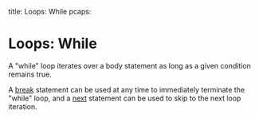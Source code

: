 title: Loops: While
pcaps:

Loops: While
================

A "while" loop iterates over a body statement as long as a given condition remains true.

A [break](https://docs.zeek.org/en/current/script-reference/statements.html#keyword-break) 
statement can be used at any time to immediately terminate 
the "while" loop, and a 
[next](https://docs.zeek.org/en/current/script-reference/statements.html#keyword-next) 
statement can be used to skip to the next loop iteration.


